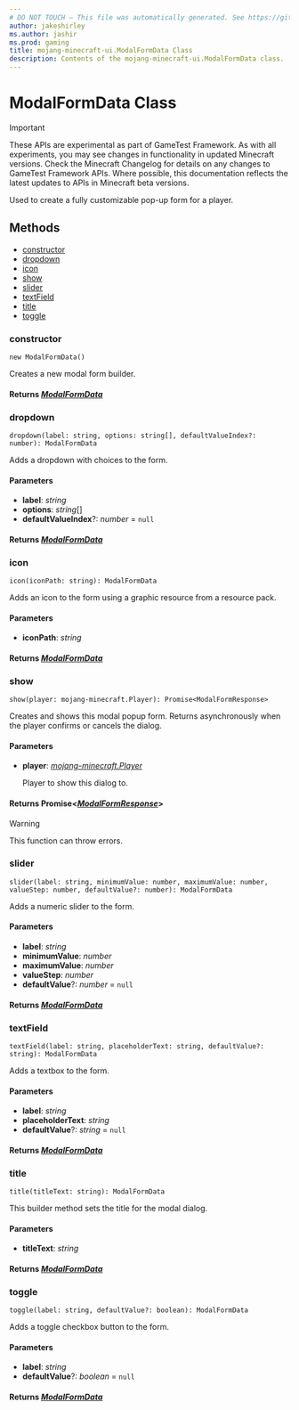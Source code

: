 ```yaml
---
# DO NOT TOUCH — This file was automatically generated. See https://github.com/Mojang/MinecraftScriptingApiDocsGenerator to modify descriptions, examples, etc.
author: jakeshirley
ms.author: jashir
ms.prod: gaming
title: mojang-minecraft-ui.ModalFormData Class
description: Contents of the mojang-minecraft-ui.ModalFormData class.
---
```

# ModalFormData Class
>[!IMPORTANT]
>These APIs are experimental as part of GameTest Framework. As with all experiments, you may see changes in functionality in updated Minecraft versions. Check the Minecraft Changelog for details on any changes to GameTest Framework APIs. Where possible, this documentation reflects the latest updates to APIs in Minecraft beta versions.

Used to create a fully customizable pop-up form for a player.

## Methods
- [constructor](#constructor)
- [dropdown](#dropdown)
- [icon](#icon)
- [show](#show)
- [slider](#slider)
- [textField](#textfield)
- [title](#title)
- [toggle](#toggle)
  
### **constructor**
`
new ModalFormData()
`

Creates a new modal form builder.

#### **Returns** [*ModalFormData*](ModalFormData.md)
### **dropdown**
`
dropdown(label: string, options: string[], defaultValueIndex?: number): ModalFormData
`

Adds a dropdown with choices to the form.
#### **Parameters**
- **label**: *string*
- **options**: *string*[]
- **defaultValueIndex**?: *number* = `null`

#### **Returns** [*ModalFormData*](ModalFormData.md)
### **icon**
`
icon(iconPath: string): ModalFormData
`

Adds an icon to the form using a graphic resource from a resource pack.
#### **Parameters**
- **iconPath**: *string*

#### **Returns** [*ModalFormData*](ModalFormData.md)
### **show**
`
show(player: mojang-minecraft.Player): Promise<ModalFormResponse>
`

Creates and shows this modal popup form. Returns asynchronously when the player confirms or cancels the dialog.
#### **Parameters**
- **player**: [*mojang-minecraft.Player*](../mojang-minecraft/Player.md)
  
  Player to show this dialog to.

#### **Returns** Promise&lt;[*ModalFormResponse*](ModalFormResponse.md)&gt;
> [!WARNING]
> This function can throw errors.
### **slider**
`
slider(label: string, minimumValue: number, maximumValue: number, valueStep: number, defaultValue?: number): ModalFormData
`

Adds a numeric slider to the form.
#### **Parameters**
- **label**: *string*
- **minimumValue**: *number*
- **maximumValue**: *number*
- **valueStep**: *number*
- **defaultValue**?: *number* = `null`

#### **Returns** [*ModalFormData*](ModalFormData.md)
### **textField**
`
textField(label: string, placeholderText: string, defaultValue?: string): ModalFormData
`

Adds a textbox to the form.
#### **Parameters**
- **label**: *string*
- **placeholderText**: *string*
- **defaultValue**?: *string* = `null`

#### **Returns** [*ModalFormData*](ModalFormData.md)
### **title**
`
title(titleText: string): ModalFormData
`

This builder method sets the title for the modal dialog.
#### **Parameters**
- **titleText**: *string*

#### **Returns** [*ModalFormData*](ModalFormData.md)
### **toggle**
`
toggle(label: string, defaultValue?: boolean): ModalFormData
`

Adds a toggle checkbox button to the form.
#### **Parameters**
- **label**: *string*
- **defaultValue**?: *boolean* = `null`

#### **Returns** [*ModalFormData*](ModalFormData.md)
